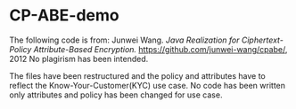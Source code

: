 # CP-ABE-demo
The following code is from: Junwei Wang. *Java Realization for Ciphertext-Policy Attribute-Based Encryption.* https://github.com/junwei-wang/cpabe/, 2012
No plagirism has been intended. 



The files have been restructured and the policy and attributes have to reflect the Know-Your-Customer(KYC) use case. 
No code has been written only attributes and policy has been changed for use case.  
